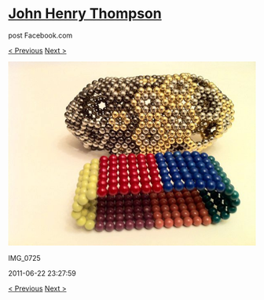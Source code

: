 # [John Henry Thompson](../README.md)
post Facebook.com

[< Previous](2011-06-22-2.md) [Next >](2011-06-22-4.md)

[![](../media/2011-06-22/Magnetic-Balls-IMG_0725.jpg)](../README.md)

IMG_0725

2011-06-22 23:27:59

[< Previous](2011-06-22-2.md) [Next >](2011-06-22-4.md)